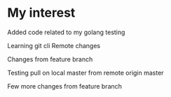# My interest
Added code related to my golang testing

Learning git cli
Remote changes

Changes from feature branch

Testing pull on local master from remote origin master

Few more changes from feature branch

